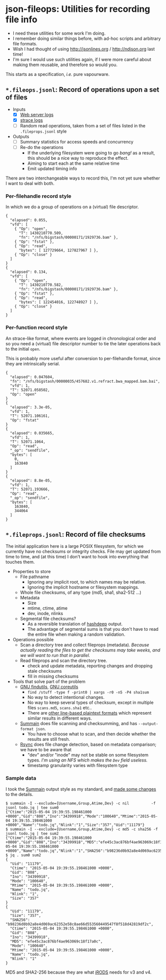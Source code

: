 # json-fileops: Utilities for recording file info

* I need these utilities for some work I'm doing.
* I remember doing similar things before, with ad-hoc scripts and
arbitrary file formats.
* Wish I had thought of using http://jsonlines.org / http://ndjson.org last time!
* I'm sure I would use such utilities again, if I were more careful
about making them reusable, and therefore so would you.

This starts as a specification, *i.e.* pure vapourware.

## `*.fileops.jsonl`: Record of operations upon a set of files
* Inputs
  * [X] [Web server logs](web-fileops/)
  * [X] [strace logs](strace-fileops/)
  * [ ] Random read operations, taken from a set of files listed in the `.fileprops.jsonl` style
* Outputs
  * [ ] Summary statistics for access speeds and concurrency
  * [ ] Re-do the operations
	* If the underlying filesystem were going to go *bang!* as a
	  result, this should be a nice way to reproduce the effect.
	* Aiming to start each at the same relative time
	* Emit updated timing info

There are two interchangeable ways to record this, I'm not yet sure
whether I want to deal with both.

### Per-filehandle record style

In which we do a group of operations on a (virtual) file descriptor.

```
{
  "elapsed": 0.055,
  "vfd": [
    { "Op": "open",
      "T": 1430210770.509,
      "fn": "/nfs/bigstash/00000171/1929736.bam" },
    { "Op": "fstat" },
    { "Op": "read",
      "bytes": [ 127729664, 127827967 ] },
    { "Op": "close" }
  ]
}
{
  "elapsed": 0.134,
  "vfd": [
    { "Op": "open",
      "T": 1430210770.582,
      "fn": "/nfs/bigstash/00000171/1929736.bam" },
    { "Op": "fstat" },
    { "Op": "read",
      "bytes": [ 122454016, 122748927 ] },
    { "Op": "close" }
  ]
}
```

### Per-function record style

An strace-like format, where events are logged in chronological order
and so you need a (virtual) file descriptor number to tie the later
operations back to the initial `open`.

This is probably more useful after conversion to per-filehandle
format, since they are intrinsically serial.

```
{
  "elapsed": 0.047604,
  "fn": "/nfs/bigstash/00000035/457682.v1.refract.bwa_mapped.bam.bai",
  "vfd": 1,
  "T": 52071.058502,
  "Op": "open"
}
{
  "elapsed": 3.3e-05,
  "vfd": 1,
  "T": 52071.106161,
  "Op": "fstat"
}
{
  "elapsed": 0.035665,
  "vfd": 1,
  "T": 52071.1064,
  "Op": "read",
  "_op": "sendfile",
  "bytes": [
    0,
    163840
  ]
}
{
  "elapsed": 8.8e-05,
  "vfd": 1,
  "T": 52071.193666,
  "Op": "read",
  "_op": "sendfile",
  "bytes": [
    163840,
    344064
  ]
}
```

## `*.fileprops.jsonl`: Record of file checksums

The initial application here is a large POSIX filesystem, for which we
currently have no checksums or integrity checks.  File may get updated
from time to time, and (at this time) I don't want to hook into
everything that touches them.

* Properties to store
  * File pathname
	* Ignoring any implicit root, to which names may be relative.
	* Ignoring the implicit hostname or filesystem mappings.
  * Whole file checksums, of any type (md5, sha1, sha2-512 ...)
  * Metadata
	* Size
	* mtime, ctime, atime
	* dev, inode, nlinks
  * Segmental file checksums?
	* As a reversible translation of [hashdeep](https://github.com/jessek/hashdeep) output.
	* The advantage of segmental sums is that you don't have to read the entire file when making a random validation.
* Operations possible
  * Scan a directory tree and collect fileprops (metadata).  *Because actually reading the files to get the checksums may take weeks, and we will want to run that in parallel.*
  * Read fileprops and scan the directory tree.
	* check and update metadata, reporting changes and dropping stale checksums
	* fill in missing checksums
* Tools that solve part of the problem
  * [GNU findutils](http://savannah.gnu.org/projects/findutils/), [GNU coreutils](http://gnu.org/software/coreutils)
	* `find /stuff -type f -print0 | xargs -r0 -n5 -P4 sha1sum`
	* No way to detect intentional changes.
	* No way to keep several types of checksum, except in multiple files `scans.md5`, `scans.sha1` etc..
	* There are [other line-based plaintext formats](https://developer.apple.com/library/mac/documentation/Darwin/Reference/ManPages/man1/md5.1.html) which represent similar results in different ways.
  * [Summain](http://liw.fi/summain/) does file scanning and checksumming, and has `--output-format json`.
	* You have to choose what to scan, and then decide whether the results are still fresh.
  * [Rsync](https://rsync.samba.org/) does file change detection, based on metadata comparison; we have to be aware that
	* "dev" and/or "inode" may not be stable on some filesystem types.  *I'm using an NFS which makes the `Dev` field useless.*
	* timestamp granularity varies with filesystem type

### Sample data
I took the [Summain](http://liw.fi/summain/) output style as my standard, and [made some changes](https://gitlab.com/mcast/summain) to the details.
```
$ summain -I --exclude={Username,Group,Atime,Dev} -c nil          -f jsonl todo.jq | tee sum0
{"Ctime":"2015-05-04 19:39:55.198461000 +0000","Gid":"808","Ino":"34399918","Mode":"100640","Mtime":"2015-05-04 19:39:55.198461000 +0000","Name":"todo.jq","Nlink":"1","Size":"357","Uid":"11179"}
$ summain -I --exclude={Username,Group,Atime,Dev} -c md5 -c sha256 -f jsonl todo.jq | tee sum2
{"Ctime":"2015-05-04 19:39:55.198461000 +0000","Gid":"808","Ino":"34399918","MD5":"efe45c3ac876bf4ae963069c18f17a0c","Mode":"100640","Mtime":"2015-05-04 19:39:55.198461000 +0000","Name":"todo.jq","Nlink":"1","SHA256":"b98236d0b92a8e4d069ac62352e58c8ae66d553560449547f8f518d42819df2c","Size":"357","Uid":"11179"}
$ jq . sum0 sum2
{
  "Uid": "11179",
  "Ctime": "2015-05-04 19:39:55.198461000 +0000",
  "Gid": "808",
  "Ino": "34399918",
  "Mode": "100640",
  "Mtime": "2015-05-04 19:39:55.198461000 +0000",
  "Name": "todo.jq",
  "Nlink": "1",
  "Size": "357"
}
{
  "Uid": "11179",
  "Size": "357",
  "SHA256": "b98236d0b92a8e4d069ac62352e58c8ae66d553560449547f8f518d42819df2c",
  "Ctime": "2015-05-04 19:39:55.198461000 +0000",
  "Gid": "808",
  "Ino": "34399918",
  "MD5": "efe45c3ac876bf4ae963069c18f17a0c",
  "Mode": "100640",
  "Mtime": "2015-05-04 19:39:55.198461000 +0000",
  "Name": "todo.jq",
  "Nlink": "1"
}
```

MD5 and SHA2-256 because they are what [iRODS](http://irods.org/) needs for v3 and v4.
